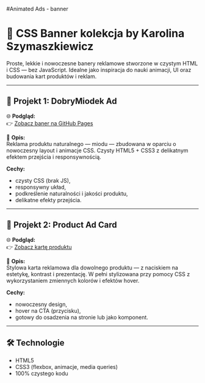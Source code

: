 #Animated Ads - banner

# 🎨 CSS Banner kolekcja by Karolina Szymaszkiewicz

Proste, lekkie i nowoczesne banery reklamowe stworzone w czystym HTML i CSS — bez JavaScript. Idealne jako inspiracja do nauki animacji, UI oraz budowania kart produktów i reklam.

---

## 🔹 Projekt 1: DobryMiodek Ad

🌐 **Podgląd:**  
👉 [Zobacz baner na GitHub Pages](https://karlasz.github.io/bannerCSS-ad/DobryMiodek-Ad/index)

📌 **Opis:**  
Reklama produktu naturalnego — miodu — zbudowana w oparciu o nowoczesny layout i animacje CSS. Czysty HTML5 + CSS3 z delikatnym efektem przejścia i responsywnością.

**Cechy:**
- czysty CSS (brak JS),
- responsywny układ,
- podkreślenie naturalności i jakości produktu,
- delikatne efekty przejścia.

---

## 🔹 Projekt 2: Product Ad Card

🌐 **Podgląd:**  
👉 [Zobacz kartę produktu](https://karlasz.github.io/bannerCSS-ad/Product-Ad-Card/index)

📌 **Opis:**  
Stylowa karta reklamowa dla dowolnego produktu — z naciskiem na estetykę, kontrast i prezentację. W pełni stylizowana przy pomocy CSS z wykorzystaniem zmiennych kolorów i efektów hover.

**Cechy:**
- nowoczesny design,
- hover na CTA (przycisku),
- gotowy do osadzenia na stronie lub jako komponent.

---

## 🛠 Technologie

- HTML5
- CSS3 (flexbox, animacje, media queries)
-  100% czystego kodu



